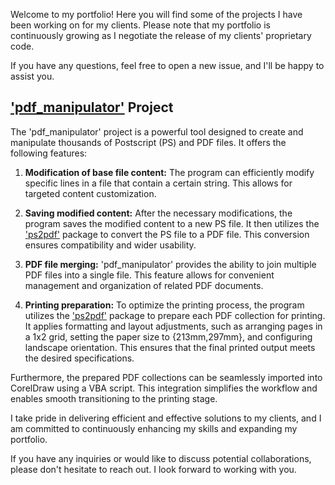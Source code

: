 Welcome to my portfolio! Here you will find some of the projects I have been working on for my clients. Please note that my portfolio is continuously growing as I negotiate the release of my clients' proprietary code.

If you have any questions, feel free to open a new issue, and I'll be happy to assist you.

## ['pdf_manipulator'](https://github.com/andrehosantos/portfolio/pdf_manipulator) Project

The 'pdf_manipulator' project is a powerful tool designed to create and manipulate thousands of Postscript (PS) and PDF files. It offers the following features:

1. **Modification of base file content:** The program can efficiently modify specific lines in a file that contain a certain string. This allows for targeted content customization.

2. **Saving modified content:** After the necessary modifications, the program saves the modified content to a new PS file. It then utilizes the ['ps2pdf'](https://web.mit.edu/ghostscript/www/Ps2pdf.htm) package to convert the PS file to a PDF file. This conversion ensures compatibility and wider usability.

3. **PDF file merging:** 'pdf_manipulator' provides the ability to join multiple PDF files into a single file. This feature allows for convenient management and organization of related PDF documents.

4. **Printing preparation:** To optimize the printing process, the program utilizes the ['ps2pdf'](https://web.mit.edu/ghostscript/www/Ps2pdf.htm) package to prepare each PDF collection for printing. It applies formatting and layout adjustments, such as arranging pages in a 1x2 grid, setting the paper size to {213mm,297mm}, and configuring landscape orientation. This ensures that the final printed output meets the desired specifications.

Furthermore, the prepared PDF collections can be seamlessly imported into CorelDraw using a VBA script. This integration simplifies the workflow and enables smooth transitioning to the printing stage.

I take pride in delivering efficient and effective solutions to my clients, and I am committed to continuously enhancing my skills and expanding my portfolio.

If you have any inquiries or would like to discuss potential collaborations, please don't hesitate to reach out. I look forward to working with you.
